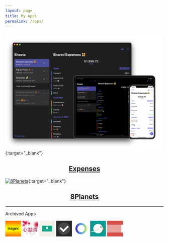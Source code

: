 ```yaml
---
layout: page
title: My Apps
permalink: /apps/
---
```


[![Expenses](../assets/expenses/expenses-image.png)](/expenses/){:target="_blank"}
<div style="text-align: center;">
    <h2><a href="/expenses/" target="_blank">Expenses</a></h2>
</div>

[![8Planets](../assets/8planets/8planets-image.png)](/8planets/){:target="_blank"}
<div style="text-align: center;">
    <h2><a href="/8planets/" target="_blank">8Planets</a></h2>
</div>

<hr>

<p>Archived Apps</p>

<div class="archived-apps">
    <img src="../assets/inagex.jpg" width="50" height="50">
    <img src="../assets/shinreizu.jpg" width="50" height="50">
    <img src="../assets/fastzaim.jpg" width="50" height="50">
    <img src="../assets/taskey.jpg" width="50" height="50">
    <img src="../assets/motivation.jpg" width="50" height="50">
    <img src="../assets/esafeed.jpg" width="50" height="50">
    <img src="../assets/kigen.jpg" width="50" height="50">
</div>